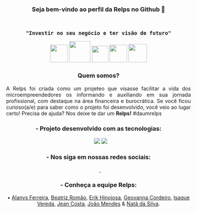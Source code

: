 <div align=center>
<h3>Seja bem-vindo ao perfil da Relps no Github 💚</h3>
<br>
<p><samp><b>"Investir no seu negócio e ter visão de futuro"</b></p></samp>
<p align="center">
  <img width=48px src="https://img.icons8.com/ios/50/000000/easy.png"/> <img width=58px src="https://img.icons8.com/dotty/80/000000/bullish.png"/>
  <img width=45px src="https://img.icons8.com/ios/50/000000/save-the-children.png"/>  <img width=48px src="https://img.icons8.com/ios/50/000000/teaching.png"/> <img width=50px src="https://img.icons8.com/external-wanicon-lineal-wanicon/64/000000/external-fight-business-motivation-wanicon-lineal-wanicon.png"/>
 <br>
</p>
<h3><strong>Quem somos?</strong></h3>
<p align=justify>A Relps foi criada como um projeteo que visasse facilitar a vida dos microempreendedores os informando e auxiliando em sua jornada profissional, com destaque na área financeira e burocrática. Se você ficou curioso(a/e) para saber como o projeto foi desenvolvido, você veio ao lugar certo! Precisa de ajuda? Nos deixe te dar um <strong>Relps!</strong> #daumrelps</p>

<h3><b>- Projeto desenvolvido com as tecnologias:</b></h3>
<p>
<img src="https://img.shields.io/badge/HTML-16493f?style=for-the-badge&logo=html5&logoColor=white" alt=""> <img src="https://img.shields.io/badge/CSS-16493f?&style=for-the-badge&logo=css3&logoColor=white" alt=""> <img 
src="https://img.shields.io/badge/JavaScript-16493f?style=for-the-badge&logo=javascript&logoColor=white" alt=""> <img src="https://img.shields.io/badge/Bootstrap-16493f?style=for-the-badge&logo=bootstrap&logoColor=white"> <img src="https://img.shields.io/badge/Java-16493f?style=for-the-badge&logo=java&logoColor=white">
</p>

<h3><b>- Nos siga em nossas redes sociais: </b></h3>
<a href="mailto:daumrelps@gmail.com" target="_blank"><img src="https://img.shields.io/badge/Gmail-16493f?style=for-the-badge&logo=gmail&logoColor=white" alt=""></a>
<a href="https://www.instagram.com/daumrelps/" target="_blank"><img src="https://img.shields.io/badge/Instagram-16493f?style=for-the-badge&logo=instagram&logoColor=white" alt=""></a> <a href="https://www.linkedin.com/company/relps" target="_blank"><img src="https://img.shields.io/badge/LinkedIn-16493f?style=for-the-badge&logo=linkedin&logoColor=white" alt=""></a><a href="https://www.facebook.com/daumrelps/" target="_blank"> <img src="https://img.shields.io/badge/Facebook-16493f?style=for-the-badge&logo=linkedin&logoColor=white" alt=""></a>
<br>

<h3><b>- Conheça a equipe Relps:</b></h3>
<p>• <a href="https://github.com/AlanysF">Alanys Ferreira</a>, <a href="https://github.com/Biaromao">Beatriz Romão</a>, <a href="https://github.com/griffinho">Erik Hinojosa</a>, <a href="https://github.com/Geovannacordeiro">Geovanna Cordeiro</a>, <a href="https://github.com/isaquevereda">Isaque Vereda</a>, <a href="https://github.com/jeancostt">Jean Costa</a>, <a href="https://github.com/JoaoPMGI">João Mendes</a> & <a href="https://github.com/DevPedro10">Natã da Silva</a>.</p>
</div>
<br>
